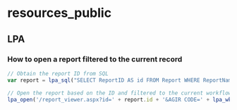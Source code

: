 # resources_public

## LPA

### How to open a report filtered to the current record

```JavaScript
// Obtain the report ID from SQL
var report = lpa_sql("SELECT ReportID AS id FROM Report WHERE ReportName = 'Your Report Name'");

// Open the report based on the ID and filtered to the current workflow code
lpa_open('/report_viewer.aspx?id=' + report.id + '&AGIR CODE=' + lpa_wkf_code());
```
